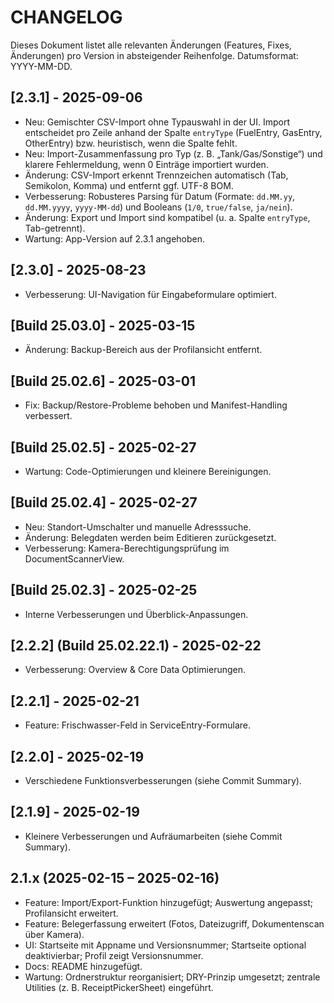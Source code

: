 # CHANGELOG

Dieses Dokument listet alle relevanten Änderungen (Features, Fixes, Änderungen) pro Version in absteigender Reihenfolge. Datumsformat: YYYY-MM-DD.

## [2.3.1] - 2025-09-06
- Neu: Gemischter CSV-Import ohne Typauswahl in der UI. Import entscheidet pro Zeile anhand der Spalte `entryType` (FuelEntry, GasEntry, OtherEntry) bzw. heuristisch, wenn die Spalte fehlt.
- Neu: Import-Zusammenfassung pro Typ (z. B. „Tank/Gas/Sonstige“) und klarere Fehlermeldung, wenn 0 Einträge importiert wurden.
- Änderung: CSV-Import erkennt Trennzeichen automatisch (Tab, Semikolon, Komma) und entfernt ggf. UTF-8 BOM.
- Verbesserung: Robusteres Parsing für Datum (Formate: `dd.MM.yy`, `dd.MM.yyyy`, `yyyy-MM-dd`) und Booleans (`1/0`, `true/false`, `ja/nein`).
- Änderung: Export und Import sind kompatibel (u. a. Spalte `entryType`, Tab-getrennt).
- Wartung: App-Version auf 2.3.1 angehoben.

## [2.3.0] - 2025-08-23
- Verbesserung: UI-Navigation für Eingabeformulare optimiert.

## [Build 25.03.0] - 2025-03-15
- Änderung: Backup-Bereich aus der Profilansicht entfernt.

## [Build 25.02.6] - 2025-03-01
- Fix: Backup/Restore-Probleme behoben und Manifest-Handling verbessert.

## [Build 25.02.5] - 2025-02-27
- Wartung: Code-Optimierungen und kleinere Bereinigungen.

## [Build 25.02.4] - 2025-02-27
- Neu: Standort-Umschalter und manuelle Adresssuche.
- Änderung: Belegdaten werden beim Editieren zurückgesetzt.
- Verbesserung: Kamera-Berechtigungsprüfung im DocumentScannerView.

## [Build 25.02.3] - 2025-02-25
- Interne Verbesserungen und Überblick-Anpassungen.

## [2.2.2] (Build 25.02.22.1) - 2025-02-22
- Verbesserung: Overview & Core Data Optimierungen.

## [2.2.1] - 2025-02-21
- Feature: Frischwasser-Feld in ServiceEntry-Formulare.

## [2.2.0] - 2025-02-19
- Verschiedene Funktionsverbesserungen (siehe Commit Summary).

## [2.1.9] - 2025-02-19
- Kleinere Verbesserungen und Aufräumarbeiten (siehe Commit Summary).

## 2.1.x (2025-02-15 – 2025-02-16)
- Feature: Import/Export-Funktion hinzugefügt; Auswertung angepasst; Profilansicht erweitert.
- Feature: Belegerfassung erweitert (Fotos, Dateizugriff, Dokumentenscan über Kamera).
- UI: Startseite mit Appname und Versionsnummer; Startseite optional deaktivierbar; Profil zeigt Versionsnummer.
- Docs: README hinzugefügt.
- Wartung: Ordnerstruktur reorganisiert; DRY-Prinzip umgesetzt; zentrale Utilities (z. B. ReceiptPickerSheet) eingeführt.
